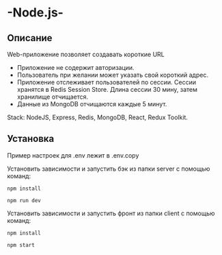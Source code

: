 # -Node.js-
Описание
-----

Web-приложение  позволяет создавать короткие URL

* Приложение не содержит авторизации. 
* Пользователь при желании может указать свой короткий адрес.
* Приложение отслеживает пользователей по сессии. Сессии хранятся в Redis Session Store. Длина сессии 30 мину, затем хранилище отчищается. 
* Данные из  MongoDB отчищаются каждые 5 минут. 

Stack: NodeJS, Express,  Redis, MongoDB, React, Redux Toolkit.

Установка
-----

Пример настроек для .env лежит в .env.copy

Установить зависимости и запустить бэк из папки server с помощью команд: 
```
npm install
```
```
npm run dev
```
Установить зависимости и запустить фронт из папки client с помощью команд:
``` 
npm install
```
```
npm start
```

